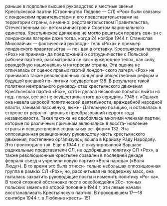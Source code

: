 раньше в подполье высшее руководство и местные звенья
Крестьянской партни (Стронництво  Людове — СЛ)
«Рох» были связаны с лондонским правительством и его
представительствами на территории страны, а именно:
редставительством Правительства, Отечественным со-
ветом министров и Советом лационального единства.
Крестьянское движение не могло решиться порвать свя-
зн с лондонским лагерем даже тогда, когда 24 ноября
1944 г. Станислав Миколайчик — фактический руководн-
тель «Роха» и премьер лондонского правительства — по-
дал в отставку. Крестьяяская партия «Рох» не принима-
да предложений о сотрудничестве с Польской рабочей
партней, рассматривая се как «чужеродное тело», кан
силу, враждебную национальным интересам страны. Эта
оценка не отличалась от оценок правых партий лондоп-
ского лагеря. «Рох» не принимала также революционных
концепций обществепных реформ и будущей внешией по-
литнки государства» !38.
В результате такой политнки нентрального руковод-
ства крестьянского движения Крестьянская партия
«Рох», хотя и делала несколько попыток выйти нз под-
полья, все же не осуществила этого до середины 1945 г.
«Однако она невела широкой политической деятельности,
враждебной народной власти, занимая пассивную, выжн-
Дательную позицию, и оставалась в стороне от револю-
ционных преобразований первого года независимости.
Такая тактнка не одобрялась многими членами партин,
которые по различным причинам включались в восста-
новление страны и осуществление социальных ре-
форм» 132.
Эта оппозиционная реакционному руководству
часть крестьянского движения, постепенно оргапизуясь,
вошла в Крайову Раду Народову. Это происходило так.
Еще в 1944 г. в оккупированной Варшаве радикальные
представители СЛ, не одобрявшие политику СЛ <Рох»,
а также революционные крестьяне созвални в последней
декаде февраля съезд и учрелили новую партию «Воля
народа» («Воля Люду»). В то время это была относи-
тельно небольшая оппозиционная группа в рамках СЛ
«Рох», но, рассчитывая на поддержку масс, она пыталась
захватить руководящие посты и изменить политику «Ро-
ха».
В такой сложной обстановке после освобождейия 20с-
точных польских земель во второй половине 1944 г, эти
левые начали восстанавливать Крестьянскую партию. В
проходившем 17—18 сентября 1944 г. в Люблине кресть-
151
